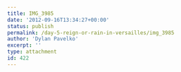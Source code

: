 ```yaml
---
title: IMG_3985
date: '2012-09-16T13:34:27+00:00'
status: publish
permalink: /day-5-reign-or-rain-in-versailles/img_3985
author: 'Dylan Pavelko'
excerpt: ''
type: attachment
id: 422
---
```

<!DOCTYPE html PUBLIC "-//W3C//DTD HTML 4.0 Transitional//EN" "http://www.w3.org/TR/REC-html40/loose.dtd">
<?xml encoding="UTF-8">
